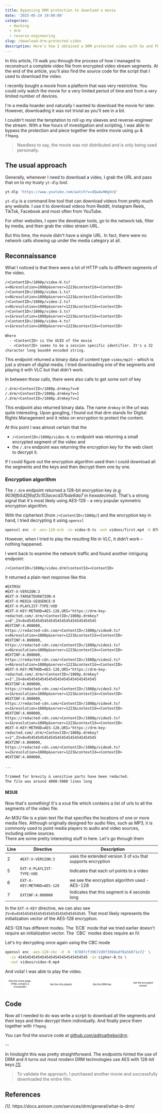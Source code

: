 ```yaml
---
title: Bypassing DRM protection to download a movie
date: '2025-05-24 19:00:00'
categories:
  - Hacking
  - drm
  - reverse-engineering
slug: /download-drm-protected-video
description: Here's how I obtained a DRM protected video with Go and FFMPEG.
---
```


In this article, I'll walk you through the process of how I managed to reconstruct a complete video file from encrypted video stream segments.
At the end of the article, you'll also find the source code for the script that I used to download the video.

I recently bought a movie from a platform that was very restrictive. You could only watch the movie for a very limited period of time and from a very limited number of devices.

I'm a media hoarder and naturally I wanted to download the movie for later.
However, downloading it was not trivial as you'll see in a bit.

I couldn't resist the temptation to roll up my sleeves and reverse-engineer the stream.
With a few hours of investigation and scripting, I was able to bypass the protection and piece together the entire movie using `go` & `ffmpeg`.

> Needless to say, the movie was not distributed and is only being used personally.

## The usual approach

Generally, whenever I need to download a video, I grab the URL and pass that on to my trusty `yt-dlp` tool.

```sh
yt-dlp 'https://www.youtube.com/watch?v=dQw4w9WgXcQ'
```

<div class="section-notes">
<code>yt-dlp</code> is a command line tool that can download videos from pretty much any website. I use it to download videos from Reddit, Instagram Reels, TikTok, Facebook and most often from YouTube.
</div>

For other websites, I open the developer tools, go to the network tab, filter by media, and then grab the video stream URL.

But this time, the movie didn't have a single URL. In fact, there were no network calls showing up under the media category at all.

## Reconnaissance

What I noticed is that there were a lot of HTTP calls to different segments of the video.

```
/<ContentID>/1080p/video-0.ts?v=0&resolution=1080p&server=1223&contextId=<ContextID>
/<ContentID>/1080p/video-1.ts?v=0&resolution=1080p&server=1223&contextId=<ContextID>
/<ContentID>/1080p/video-2.ts?v=0&resolution=1080p&server=1223&contextId=<ContextID>
/<ContentID>/1080p/video-3.ts?v=1&resolution=1080p&server=1223&contextId=<ContextID>
/<ContentID>/1080p/video-4.ts?v=1&resolution=1080p&server=1223&contextId=<ContextID>

Where
  - <ContentID> is the UUID of the movie
  - <ContextID> seems to be a session specific identifier. It's a 32 character long base64 encoded string.
```

This endpoint returned a binary data of content type `video/mp2t` - which is just a stream of digital media. I tried downloading one of the segments and playing it with VLC but that didn't work.

In between those calls, there were also calls to get some sort of key

```
/.drm/<ContextID>/1080p.drmkey?v=0
/.drm/<ContextID>/1080p.drmkey?v=1
/.drm/<ContextID>/1080p.drmkey?v=2
```

This endpoint also returned binary data. The name `drmkey` in the url was quite interesting.
Upon googling, I found out that drm stands for Digital Rights Management and it relies on encryption to protect the content.

At this point I was almost certain that the

- `/<ContentID>/1080p/video-N.ts` endpoint was returning a small encrypted segment of the video and
- the `/.drm` endpoint was returning the encryption key for the web client to decrypt it.

If I could figure out the encryption algorithm used then I could download all the segments and the keys and then decrypt them one by one.

### Encryption algorithm

The `/.drm` endpoint returned a 128-bit encryption key _(e.g. 9036fb5d2f6af3c153acecd37bde6da7 in hexadecimal)_.
That's a strong signal that it's most likely using AES-128 - a very popular symmetric encryption algorithm.

With the ciphertext (from `/<ContentID>/1080p/`) and the encryption key in hand, I tried decrypting it using `openssl`

```sh
openssl enc -d -aes-128-ecb -in video-0.ts -out videos/first.mp4 -K 87807cf39672d9f399dadf0a5b071e72 -nopad
```

However, when I tried to play the resulting file in VLC, it didn’t work – nothing happened.

I went back to examine the network traffic and found another intriguing endpoint:

```
/<ContentID>/1080p/video.drm?contextId=<ContextID>
```

It returned a plain-text response like this

```
#EXTM3U
#EXT-X-VERSION:3
#EXT-X-TARGETDURATION:4
#EXT-X-MEDIA-SEQUENCE:0
#EXT-X-PLAYLIST-TYPE:VOD
#EXT-X-KEY:METHOD=AES-128,URI="https://drm-key-redacted.com/.drm/<ContextID>/1080p.drmkey?v=0",IV=0x45454545454545454545454545454545
#EXTINF:4.000000,
https://redacted-cdn.com/<ContentID>/1080p/video0.ts?v=0&resolution=1080p&server=1223&contextId=<ContextID>
#EXTINF:4.000000,
https://redacted-cdn.com/<ContentID>/1080p/video1.ts?v=0&resolution=1080p&server=1223&contextId=<ContextID>
#EXTINF:4.000000,
https://redacted-cdn.com/<ContentID>/1080p/video2.ts?v=0&resolution=1080p&server=1223&contextId=<ContextID>
#EXT-X-KEY:METHOD=AES-128,URI="https://drm-key-redacted.com/.drm/<ContextID>/1080p.drmkey?v=1",IV=0x45454545454545454545454545454545
#EXTINF:4.000000,
https://redacted-cdn.com/<ContentID>/1080p/video3.ts?v=1&resolution=1080p&server=1223&contextId=<ContextID>
#EXTINF:4.000000,
https://redacted-cdn.com/<ContentID>/1080p/video4.ts?v=1&resolution=1080p&server=1223&contextId=<ContextID>
#EXTINF:4.000000,
https://redacted-cdn.com/<ContentID>/1080p/video5.ts?v=1&resolution=1080p&server=1223&contextId=<ContextID>
#EXT-X-KEY:METHOD=AES-128,URI="https://drm-key-redacted.com/.drm/<ContextID>/1080p.drmkey?v=2",IV=0x45454545454545454545454545454545
#EXTINF:4.000000,
https://redacted-cdn.com/<ContentID>/1080p/video6.ts?v=2&resolution=1080p&server=1223&contextId=<ContextID>
#EXTINF:4.000000,

...

Trimmed for brevity & sensitive parts have been redacted.
The file was around 4000-5000 lines long
```

#### M3U8

Now that's something! It's a `m3u8` file which contains a list of urls to all the segments of the video file.

<div class="section-notes">
An M3U file is a plain text file that specifies the locations of one or more media files. Although originally designed for audio files, such as MP3, it is commonly used to point media players to audio and video sources, including online sources.
</div>
There are some pretty interesting stuff in here. Let's go through them

| Line | Directive                  | Description                                                   |
| ---- | -------------------------- | ------------------------------------------------------------- |
| 2    | `#EXT-X-VERSION:3`         | uses the extended version 3 of `m3u` that supports encryption |
| 5    | `EXT-X-PLAYLIST-TYPE:VOD`  | Indicates that each url points to a video                     |
| 6    | `EXT-X-KEY:METHOD=AES-128` | we see the encryption algorithm used - AES-128                |
| 7    | `EXTINF:4.000000`          | Indicates that this segment is 4 seconds long                 |

In the `EXT-X-KEY` directive, we can also see `IV=0x45454545454545454545454545454545`. That most likely represents the initialization vector of the AES-128 encryption.

<div class="section-notes">
AES-128 has different modes. The `ECB` mode that we tried earlier doesn't require an initialization vector. The `CBC` modes does require an IV.
</div>

Let's try decrypting once again using the CBC mode

```sh
openssl enc -aes-128-cbc -d -K '87807cf39672d9f399dadf0a5b071e72' \
  -iv 45454545454545454545454545454545 -in cipher-0.ts \
  -out videos/video-0.mp4
```

And voila! I was able to play the video.

![Diagram showing how the encrypted stream and keys are retrieved](./drm-reverse-engineer-diagram.svg)


## Code

Now all I needed to do was write a script to download all the segments and their keys and then decrypt them individually.
And finally piece them together with `ffmpeg`.

You can find the source code at [github.com/adityathebe/drm](https://github.com/adityathebe/drm).

--

In hindsight this was pretty straightforward.
The endpoints hinted the use of DRM and it turns out most modern DRM technologies use AES with 128-bit keys [_[1]_](#ref-1).

> To validate the approach, I purchased another movie and successfully downloaded the entire film.

## References

<div id="ref-1">
<i>[1]</i>. https://docs.axinom.com/services/drm/general/what-is-drm/
</div>

</br>
</br>
